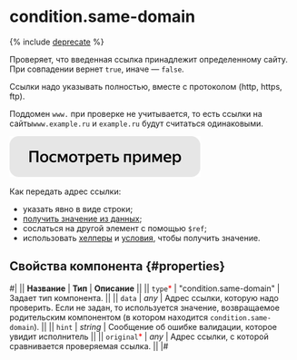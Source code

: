 # condition.same-domain

{% include [deprecate](../../_includes/deprecate.md) %}

Проверяет, что введенная ссылка принадлежит определенному сайту. При совпадении вернет `true`, иначе — `false`.

Ссылки надо указывать полностью, вместе с протоколом (http, https, ftp).

Поддомен `www.` при проверке не учитывается, то есть ссылки на сайты`www.example.ru` и `example.ru` будут считаться одинаковыми.

[![](../_images/buttons/view-example.svg)](https://clck.ru/UHYTp)

Как передать адрес ссылки:

- указать явно в виде строки;
- [получить значение из данных](../operations/work-with-data.md);
- сослаться на другой элемент с помощью `$ref`;
- использовать [хелперы](helpers.md) и [условия](conditions.md), чтобы получить значение.

## Свойства компонента {#properties}

#|
|| **Название** | **Тип** | **Описание** ||
|| `type`<span style="color: red">\*</span> | "condition.same-domain" | Задает тип компонента. ||
|| `data` | _any_ | Адрес ссылки, которую надо проверить. Если не задан, то используется значение, возвращаемое родительским компонентом (в котором находится `condition.same-domain`). ||
|| `hint` | _string_ | Сообщение об ошибке валидации, которое увидит исполнитель ||
|| `original`<span style="color: red">\*</span> | _any_ | Адрес ссылки, с которой сравнивается проверяемая ссылка. ||
|#
